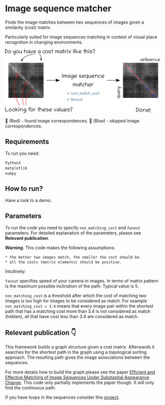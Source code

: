 # Image sequence matcher

Finds the image matches between two sequences of images given a similarity (cost) matrix.

Particularly suited for image sequences matching in context of visual place recognition in changing environments.

![](data/motiv.png)

:red_circle: (Red) - found image correspondences. :large_blue_circle: (Blue) - skipped image correspondences.

## Requirements
To run you need:
```bash
Python3
matplotlib
numpy
```

## How to run?
Have a look to a demo.

## Parameters
To run the code you need to specify `non_matching_cost` and `fanout` parameters.
For detailed explanation of the parameters, please see **Relevant publication**.

**Warning**. This code makes the following assumptions:

	* the better two images match, the smaller the cost should be.
	* all the costs (matrix elements) should be positive.

Intuitively:

`fanout` specifies speed of your camera in images. In terms of matrix pattern is the maximum possible inclination of the path. Typical value is 5.

`non_matching_cost` is a threshold after which the cost of matching two images is too high for images to be considered as match. For example `non_matching_cost = 3.4` means that every image pair within the shortest path that has a matching cost more than 3.4 is not considered as match (hidden), all that have cost less than 3.4 are considered as match.


## Relevant publication :point_down:
This framework builds a graph structure given a cost matrix. Afterwards it searches for the shortest path in the graph using a topological sorting approach. The resulting path gives the image associations between the sequences.

For more details how to build the graph please see the paper [Efficient  and  Effective  Matching  of  Image  Sequences
Under  Substantial  Appearance  Change](http://www.ipb.uni-bonn.de/wp-content/papercite-data/pdf/vysotska15icra.pdf).
This code only partially implements the paper though. It will only find the continuous path.

If you have loops in the sequences consider this [project](https://github.com/PRBonn/vpr_relocalization).